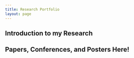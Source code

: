 ```yaml
---
title: Research Portfolio
layout: page
---
```


## Introduction to my Research

## Papers, Conferences, and Posters Here! 
